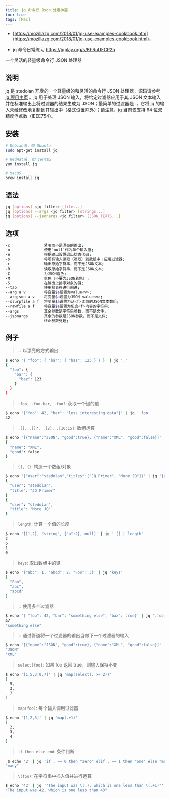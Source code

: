 ```yaml
---
title: jq 命令行 Json 处理神器
toc: true
tags: [Mac]
---
```


- [https://mozillazg.com/2018/01/jq-use-examples-cookbook.htm](https://mozillazg.com/2018/01/jq-use-examples-cookbook.html)-

- jq 命令日常练习 <https://jqplay.org/s/KhRuUFCP2h>

一个灵活的轻量级命令行 JSON 处理器

## 说明

jq 是 stedolan 开发的一个轻量级的和灵活的命令行 JSON 处理器，源码请参考 [jq 项目主页](https://github.com/stedolan/jq) 。jq 用于处理 JSON 输入，将给定过滤器应用于其 JSON 文本输入并在标准输出上将过滤器的结果生成为 JSON；最简单的过滤器是`.`，它将 jq 的输入未经修改地复制到其输出中（格式设置除外）；请注意，jq 当前仅支持 64 位双精度浮点数（IEEE754）。

## 安装

```bash
# Debian系，如 Ubuntu
sudo apt-get install jq

# RedHat系, 如 CentOS
yum install jq

# MacOS
brew install jq
```

## 语法

```bash
jq [options] <jq filter> [file...]
jq [options] --args <jq filter> [strings...]
jq [options] --jsonargs <jq filter> [JSON_TEXTS...]
```

## 选项

```bash
-c               紧凑而不是漂亮的输出;
-n               使用`null`作为单个输入值;
-e               根据输出设置退出状态代码;
-s               将所有输入读取（吸取）到数组中；应用过滤器;
-r               输出原始字符串，而不是JSON文本;
-R               读取原始字符串，而不是JSON文本;
-C               为JSON着色;
-M               单色（不要为JSON着色）;
-S               在输出上排序对象的键;
--tab            使用制表符进行缩进;
--arg a v        将变量$a设置为value<v>;
--argjson a v    将变量$a设置为JSON value<v>;
--slurpfile a f  将变量$a设置为从<f>读取的JSON文本数组;
--rawfile a f    将变量$a设置为包含<f>内容的字符串;
--args           其余参数是字符串参数，而不是文件;
--jsonargs       其余的参数是JSON参数，而不是文件;
--               终止参数处理;
```

## 例子

> `.`: 以漂亮的方式输出

```bash
$ echo '{ "foo": { "bar": { "baz": 123 } } }' | jq '.'
{
  "foo": {
    "bar": {
      "baz": 123
    }
  }
}
```

> `.foo, .foo.bar, .foo?`: 获取一个键的值

```bash
$ echo '{"foo": 42, "bar": "less interesting data"}' | jq '.foo'
42
```

> `.[], .[]?, .[2], .[10:15]`: 数组运算

```bash
$ echo '[{"name":"JSON", "good":true}, {"name":"XML", "good":false}]' | jq '.[1]'
{
  "name": "XML",
  "good": false
}
```

> `[], {}`: 构造一个数组/对象

```bash
$ echo '{"user":"stedolan","titles":["JQ Primer", "More JQ"]}' | jq '{user, title: .titles[]}'
{
  "user": "stedolan",
  "title": "JQ Primer"
}
{
  "user": "stedolan",
  "title": "More JQ"
}
```

> `length`: 计算一个值的长度

```bash
$ echo '[[1,2], "string", {"a":2}, null]' | jq '.[] | length'                                  
2
6
1
0
```

> `keys`: 取出数组中的键

```bash
$ echo '{"abc": 1, "abcd": 2, "Foo": 3}' | jq 'keys'                                        
[
  "Foo",
  "abc",
  "abcd"
]
```

> `,`: 使用多个过滤器

```bash
$ echo '{ "foo": 42, "bar": "something else", "baz": true}' | jq '.foo, .bar' 
42
"something else"
```

> `|`: 通过管道将一个过滤器的输出当做下一个过滤器的输入

```bash
$ echo '[{"name":"JSON", "good":true}, {"name":"XML", "good":false}]' | jq '.[] | .name'                                                 
"JSON"
"XML"
```

> `select(foo)`: 如果 foo 返回 true，则输入保持不变

```bash
$ echo '[1,5,3,0,7]' | jq 'map(select(. >= 2))'                                                    
[
  5,
  3,
  7
]
```

> `map(foo)`: 每个输入调用过滤器

```bash
$ echo '[1,2,3]' | jq 'map(.+1)'
[
  2,
  3,
  4
]
```

> `if-then-else-end`: 条件判断

```bash
 $ echo '2' | jq 'if . == 0 then "zero" elif . == 1 then "one" else "many" end'
"many"
```

> `\(foo)`: 在字符串中插入值并进行运算

```bash
$ echo '42' | jq '"The input was \(.), which is one less than \(.+1)"'          
"The input was 42, which is one less than 43"
```
